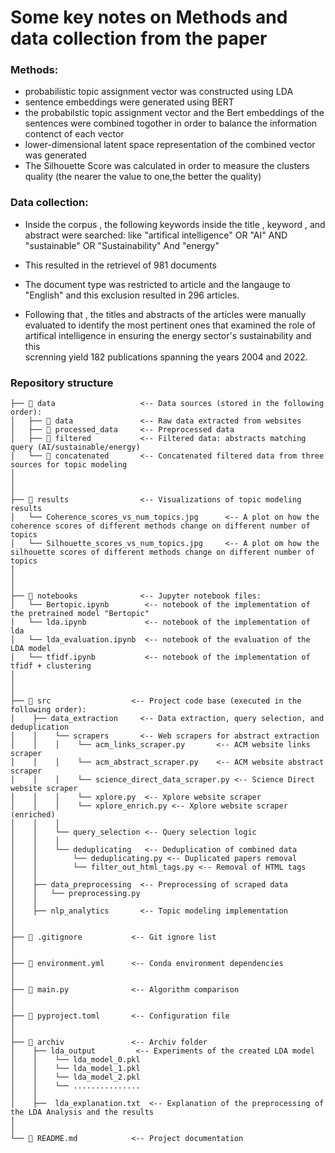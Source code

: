 # Some key notes on Methods and data collection from the paper

### Methods: 

* probabilistic topic assignment vector was constructed using LDA 
* sentence embeddings were generated using BERT
*  the probabilstic topic assignment vector and the Bert embeddings of the sentences were combined togother in 
   order to balance the information contenct of each vector
*  lower-dimensional latent space representation of the combined vector was generated
*  The Silhouette Score was calculated in order to measure the clusters quality (the nearer the value to one,the
   better the quality)
   
   
   
### Data collection: 
*  Inside the corpus , the following keywords inside the title , keyword , and abstract were searched: like 
   "artifical intelligence" OR "AI" AND "sustainable" OR "Sustainability" And "energy"
*  This resulted in the retrievel of 981 documents

*  The document type was restricted to article and the langauge to "English" and this exclusion resulted in 296 
   articles. 

*  Following that , the titles and abstracts of the articles were manually evaluated to identify the most pertinent    ones that examined the role of artifical intelligence in ensuring the energy sector's sustainability and this  
   screnning yield 182 publications spanning the years 2004 and 2022. 

 

### Repository structure

``` plain
├── 📁 data                   <-- Data sources (stored in the following order):
│   ├── 📁 data               <-- Raw data extracted from websites
│   ├── 📁 processed_data     <-- Preprocessed data
│   ├── 📁 filtered           <-- Filtered data: abstracts matching query (AI/sustainable/energy)
│   └── 📁 concatenated       <-- Concatenated filtered data from three sources for topic modeling
│
│
│
├── 📁 results                <-- Visualizations of topic modeling results
│   └── Coherence_scores_vs_num_topics.jpg      <-- A plot on how the coherence scores of different methods change on different number of topics
│   └── Silhouette_scores_vs_num_topics.jpg     <-- A plot om how the silhouette scores of different methods change on different number of topics
│
│
│
├── 📁 notebooks              <-- Jupyter notebook files:
│   └── Bertopic.ipynb        <-- notebook of the implementation of the pretrained model "Bertopic" 
│   └── lda.ipynb             <-- notebook of the implementation of lda 
│   └── lda_evaluation.ipynb  <-- notebook of the evaluation of the LDA model
│   └── tfidf.ipynb           <-- notebook of the implementation of tfidf + clustering 
│
│
│
├── 📁 src                  <-- Project code base (executed in the following order):
│    ├── data_extraction     <-- Data extraction, query selection, and deduplication
│    │    └── scrapers       <-- Web scrapers for abstract extraction
│    │    │    └── acm_links_scraper.py       <-- ACM website links scraper
│    │    │    └── acm_abstract_scraper.py    <-- ACM website abstract scraper
│    │    │    └── science_direct_data_scraper.py <-- Science Direct website scraper
│    │    │    └── xplore.py  <-- Xplore website scraper
│    │    │    └── xplore_enrich.py <-- Xplore website scraper (enriched)
│    │    │
│    │    └── query_selection <-- Query selection logic
│    │    │
│    │    └── deduplicating   <-- Deduplication of combined data
│    │        └── deduplicating.py <-- Duplicated papers removal
│    │        └── filter_out_html_tags.py <-- Removal of HTML tags
│    │
│    ├── data_preprocessing  <-- Preprocessing of scraped data
│    │   └── preprocessing.py 
│    │
│    ├── nlp_analytics       <-- Topic modeling implementation
│
│
├── 📃 .gitignore           <-- Git ignore list
│
│
├── 📃 environment.yml      <-- Conda environment dependencies
│
│
├── 📃 main.py              <-- Algorithm comparison
│
│
├── 📃 pyproject.toml       <-- Configuration file
│
│
├── 📃 archiv               <-- Archiv folder
│    ├── lda_output         <-- Experiments of the created LDA model
│    │    └── lda_model_0.pkl
│    │    └── lda_model_1.pkl
│    │    └── lda_model_2.pkl
│    │    └── ...............
│    │
│    ├──  lda_explanation.txt  <-- Explanation of the preprocessing of the LDA Analysis and the results
│
│
└── 📃 README.md            <-- Project documentation

```








































